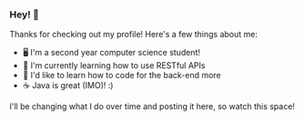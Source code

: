 ### Hey! 👋

Thanks for checking out my profile! Here's a few things about me:

- 🖥 I'm a second year computer science student!
- 🔭 I'm currently learning how to use RESTful APIs
- 🔮 I'd like to learn how to code for the back-end more
- ☕️ Java is great (IMO)! :)

I'll be changing what I do over time and posting it here, so watch this space!

<!--
**remizla/remizla** is a ✨ _special_ ✨ repository because its `README.md` (this file) appears on your GitHub profile.

Here are some ideas to get you started:

- 🔭 I’m currently working on ...
- 🌱 I’m currently learning ...
- 👯 I’m looking to collaborate on ...
- 🤔 I’m looking for help with ...
- 💬 Ask me about ...
- 📫 How to reach me: ...
- 😄 Pronouns: ...
- ⚡ Fun fact: ...
-->
